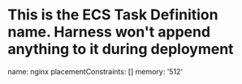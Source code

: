 # This is the ECS Task Definition name. Harness won't append anything to it during deployment
  name: nginx
placementConstraints: []
memory: '512'